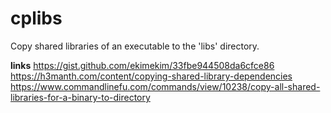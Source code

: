 # cplibs
Copy shared libraries of an executable to the 'libs' directory.

**links**
https://gist.github.com/ekimekim/33fbe944508da6cfce86
https://h3manth.com/content/copying-shared-library-dependencies
https://www.commandlinefu.com/commands/view/10238/copy-all-shared-libraries-for-a-binary-to-directory
